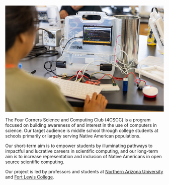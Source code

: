 ![](/images/pi-kit.jpg "A student using a 4CSCC Raspberry Pi computer kit.")

The Four Corners Science and Computing Club (4CSCC) is a program focused on building awareness of and interest in the use of computers in science.
Our target audience is middle school through college students at schools primarily or largely serving Native American populations.

Our short-term aim is to empower students by illuminating pathways to impactful and lucrative careers in scientific computing, and our long-term aim is to increase representation and inclusion of Native Americans in open source scientific computing.

Our project is led by professors and students at [Northern Arizona University](https://www.nau.edu) and [Fort Lewis College](https://www.fortlewis.edu/).
